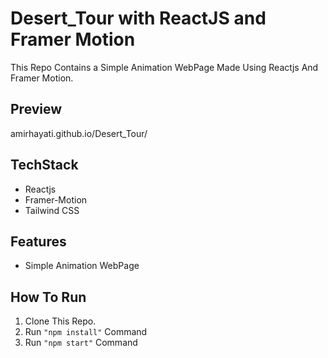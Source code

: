 # Desert_Tour with ReactJS and Framer Motion
This Repo Contains a Simple Animation WebPage Made Using Reactjs And Framer Motion.


## Preview
amirhayati.github.io/Desert_Tour/

## TechStack
- Reactjs
- Framer-Motion
- Tailwind CSS

## Features
- Simple Animation WebPage

## How To Run
1. Clone This Repo.
1. Run `"npm install"` Command
1. Run `"npm start"` Command

